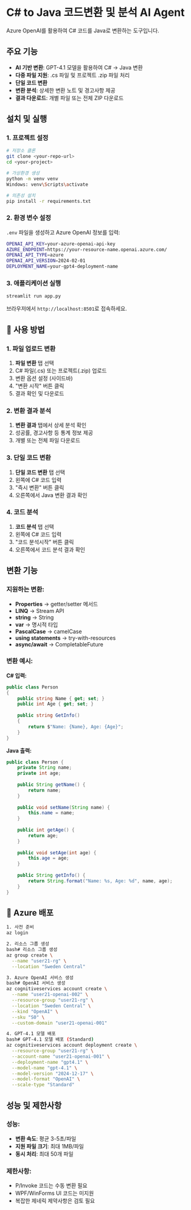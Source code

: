 # C# to Java 코드변환 및 분석 AI Agent

Azure OpenAI를 활용하여 C# 코드를 Java로 변환하는 도구입니다.

## 주요 기능

- **AI 기반 변환**: GPT-4.1 모델을 활용하여 C# → Java 변환
- **다중 파일 지원**: .cs 파일 및 프로젝트 .zip 파일 처리
- **단일 코드 변환**
- **변환 분석**: 상세한 변환 노트 및 경고사항 제공
- **결과 다운로드**: 개별 파일 또는 전체 ZIP 다운로드


## 설치 및 실행

### 1. 프로젝트 설정
```bash
# 저장소 클론
git clone <your-repo-url>
cd <your-project>

# 가상환경 생성
python -m venv venv
Windows: venv\Scripts\activate

# 의존성 설치
pip install -r requirements.txt
```

### 2. 환경 변수 설정
`.env` 파일을 생성하고 Azure OpenAI 정보를 입력:

```bash
OPENAI_API_KEY=your-azure-openai-api-key
AZURE_ENDPOINT=https://your-resource-name.openai.azure.com/
OPENAI_API_TYPE=azure
OPENAI_API_VERSION=2024-02-01
DEPLOYMENT_NAME=your-gpt4-deployment-name
```

### 3. 애플리케이션 실행
```bash
streamlit run app.py
```

브라우저에서 `http://localhost:8501`로 접속하세요.

## 📖 사용 방법

### 1. 파일 업로드 변환
1. **파일 변환** 탭 선택
2. C# 파일(.cs) 또는 프로젝트(.zip) 업로드
3. 변환 옵션 설정 (사이드바)
4. "변환 시작" 버튼 클릭
5. 결과 확인 및 다운로드

### 2. 변환 결과 분석
1. **변환 결과** 탭에서 상세 분석 확인
2. 성공률, 경고사항 등 통계 정보 제공
3. 개별 또는 전체 파일 다운로드

### 3. 단일 코드 변환
1. **단일 코드 변환** 탭 선택
2. 왼쪽에 C# 코드 입력
3. "즉시 변환" 버튼 클릭
4. 오른쪽에서 Java 변환 결과 확인

### 4. 코드 분석
1. **코드 분석** 탭 선택
2. 왼쪽에 C# 코드 입력
3. "코드 분석시작" 버튼 클릭
4. 오른쪽에서 코드 분석 결과 확인

## 변환 기능

### 지원하는 변환:
- **Properties** → getter/setter 메서드
- **LINQ** → Stream API
- **string** → String
- **var** → 명시적 타입
- **PascalCase** → camelCase
- **using statements** → try-with-resources
- **async/await** → CompletableFuture

### 변환 예시:
**C# 입력:**
```csharp
public class Person
{
    public string Name { get; set; }
    public int Age { get; set; }
    
    public string GetInfo()
    {
        return $"Name: {Name}, Age: {Age}";
    }
}
```

**Java 출력:**
```java
public class Person {
    private String name;
    private int age;
    
    public String getName() {
        return name;
    }
    
    public void setName(String name) {
        this.name = name;
    }
    
    public int getAge() {
        return age;
    }
    
    public void setAge(int age) {
        this.age = age;
    }
    
    public String getInfo() {
        return String.format("Name: %s, Age: %d", name, age);
    }
}
```

## 🔧 Azure 배포
```bash
1. 사전 준비
az login

2. 리소스 그룹 생성
bash# 리소스 그룹 생성
az group create \
  --name "user21-rg" \
  --location "Sweden Central"

3. Azure OpenAI 서비스 생성
bash# OpenAI 서비스 생성
az cognitiveservices account create \
  --name "user21-openai-002" \
  --resource-group "user21-rg" \
  --location "Sweden Central" \
  --kind "OpenAI" \
  --sku "S0" \
  --custom-domain "user21-openai-001"

4. GPT-4.1 모델 배포
bash# GPT-4.1 모델 배포 (Standard)
az cognitiveservices account deployment create \
  --resource-group "user21-rg" \
  --account-name "user21-openai-001" \
  --deployment-name "gpt4.1" \
  --model-name "gpt-4.1" \
  --model-version "2024-12-17" \
  --model-format "OpenAI" \
  --scale-type "Standard"
```

## 성능 및 제한사항

### 성능:
- **변환 속도**: 평균 3-5초/파일
- **지원 파일 크기**: 최대 1MB/파일
- **동시 처리**: 최대 50개 파일

### 제한사항:
- P/Invoke 코드는 수동 변환 필요
- WPF/WinForms UI 코드는 미지원
- 복잡한 제네릭 제약사항은 검토 필요

